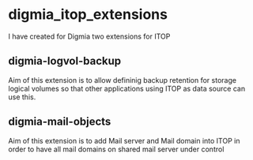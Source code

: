 # digmia_itop_extensions

I have created for Digmia two extensions for ITOP

## digmia-logvol-backup
Aim of this extension is to allow defininig backup retention for storage logical volumes so that other applications using ITOP as data source can use this.

## digmia-mail-objects
Aim of this extension is to add Mail server and Mail domain into ITOP in order to have all mail domains on shared mail server under control

